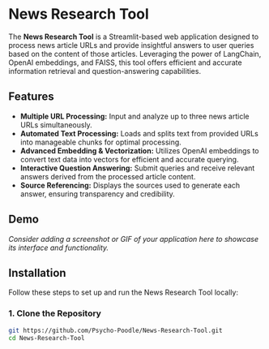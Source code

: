 # News Research Tool

The **News Research Tool** is a Streamlit-based web application designed to process news article URLs and provide insightful answers to user queries based on the content of those articles. Leveraging the power of LangChain, OpenAI embeddings, and FAISS, this tool offers efficient and accurate information retrieval and question-answering capabilities.

## Features

- **Multiple URL Processing:** Input and analyze up to three news article URLs simultaneously.
- **Automated Text Processing:** Loads and splits text from provided URLs into manageable chunks for optimal processing.
- **Advanced Embedding & Vectorization:** Utilizes OpenAI embeddings to convert text data into vectors for efficient and accurate querying.
- **Interactive Question Answering:** Submit queries and receive relevant answers derived from the processed article content.
- **Source Referencing:** Displays the sources used to generate each answer, ensuring transparency and credibility.

## Demo

*Consider adding a screenshot or GIF of your application here to showcase its interface and functionality.*

## Installation

Follow these steps to set up and run the News Research Tool locally:

### 1. Clone the Repository

```bash
git https://github.com/Psycho-Poodle/News-Research-Tool.git
cd News-Research-Tool


